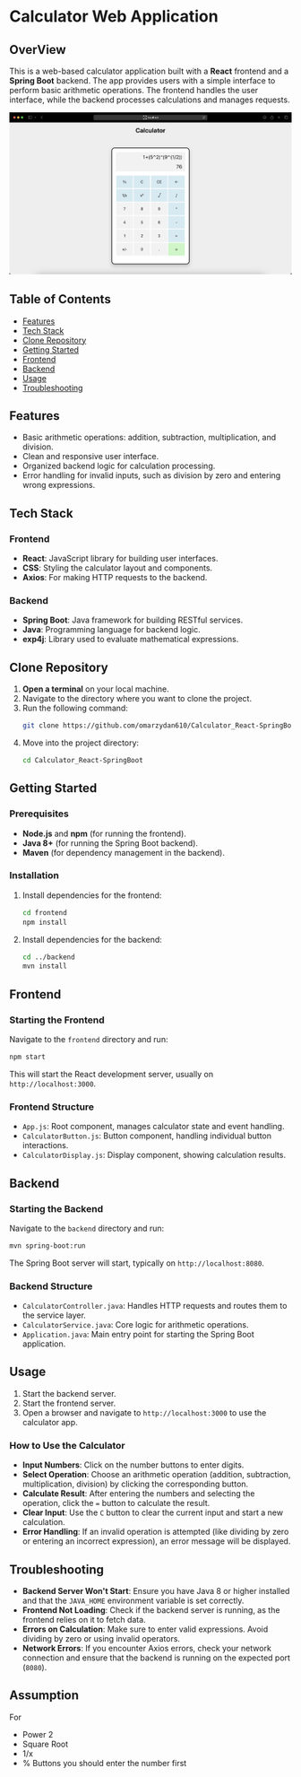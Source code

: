 # Calculator Web Application

## OverView

This is a web-based calculator application built with a **React** frontend and a **Spring Boot** backend. The app provides users with a simple interface to perform basic arithmetic operations. The frontend handles the user interface, while the backend processes calculations and manages requests.

![1730305182981](images/README/1730305182981.png)

## Table of Contents

- [Features](#features)
- [Tech Stack](#tech-stack)
- [Clone Repository](#clone-repository)
- [Getting Started](#getting-started)
- [Frontend](#frontend)
- [Backend](#backend)
- [Usage](#usage)
- [Troubleshooting](#troubleshooting)

## Features

- Basic arithmetic operations: addition, subtraction, multiplication, and division.
- Clean and responsive user interface.
- Organized backend logic for calculation processing.
- Error handling for invalid inputs, such as division by zero and entering wrong expressions.

## Tech Stack

### Frontend

- **React**: JavaScript library for building user interfaces.
- **CSS**: Styling the calculator layout and components.
- **Axios**: For making HTTP requests to the backend.

### Backend

- **Spring Boot**: Java framework for building RESTful services.
- **Java**: Programming language for backend logic.
- **exp4j**: Library used to evaluate mathematical expressions.

## Clone Repository

1. **Open a terminal** on your local machine.
2. Navigate to the directory where you want to clone the project.
3. Run the following command:
   ```bash
   git clone https://github.com/omarzydan610/Calculator_React-SpringBoot.git
   ```
4. Move into the project directory:
   ```bash
   cd Calculator_React-SpringBoot
   ```

## Getting Started

### Prerequisites

- **Node.js** and **npm** (for running the frontend).
- **Java 8+** (for running the Spring Boot backend).
- **Maven** (for dependency management in the backend).

### Installation

1. Install dependencies for the frontend:

   ```bash
   cd frontend
   npm install
   ```
2. Install dependencies for the backend:

   ```bash
   cd ../backend
   mvn install
   ```

## Frontend

### Starting the Frontend

Navigate to the `frontend` directory and run:

```bash
npm start
```

This will start the React development server, usually on `http://localhost:3000`.

### Frontend Structure

- `App.js`: Root component, manages calculator state and event handling.
- `CalculatorButton.js`: Button component, handling individual button interactions.
- `CalculatorDisplay.js`: Display component, showing calculation results.

## Backend

### Starting the Backend

Navigate to the `backend` directory and run:

```bash
mvn spring-boot:run
```

The Spring Boot server will start, typically on `http://localhost:8080`.

### Backend Structure

- `CalculatorController.java`: Handles HTTP requests and routes them to the service layer.
- `CalculatorService.java`: Core logic for arithmetic operations.
- `Application.java`: Main entry point for starting the Spring Boot application.

## Usage

1. Start the backend server.
2. Start the frontend server.
3. Open a browser and navigate to `http://localhost:3000` to use the calculator app.

### How to Use the Calculator

- **Input Numbers**: Click on the number buttons to enter digits.
- **Select Operation**: Choose an arithmetic operation (addition, subtraction, multiplication, division) by clicking the corresponding button.
- **Calculate Result**: After entering the numbers and selecting the operation, click the `=` button to calculate the result.
- **Clear Input**: Use the `C` button to clear the current input and start a new calculation.
- **Error Handling**: If an invalid operation is attempted (like dividing by zero or entering an incorrect expression), an error message will be displayed.

## Troubleshooting

- **Backend Server Won't Start**: Ensure you have Java 8 or higher installed and that the `JAVA_HOME` environment variable is set correctly.
- **Frontend Not Loading**: Check if the backend server is running, as the frontend relies on it to fetch data.
- **Errors on Calculation**: Make sure to enter valid expressions. Avoid dividing by zero or using invalid operators.
- **Network Errors**: If you encounter Axios errors, check your network connection and ensure that the backend is running on the expected port (`8080`).

## Assumption

For

* Power 2
* Square Root
* 1/x
* %
  Buttons you should enter the number first
